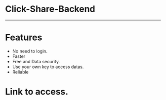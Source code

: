 # Click-Share-Backend

----

# Features 
* No need to login.
* Faster
* Free and Data security.
* Use your own key to access datas.
* Reliable

# Link to access.

 

